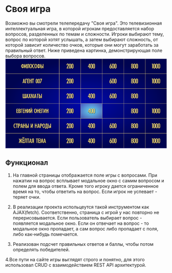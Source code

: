 # Своя игра
Возможно вы смотрели телепередачу "Своя игра". Это телевизионная интеллектуальная игра, в которой игрокам предоставляется набор вопросов, разделенных по темам и сложности. Игроки выбирают тему, вопрос по которой хотят услышать, а затем выбирают сложность, от которой зависит количество очков, которые они могут заработать за правильный ответ.
Ниже приведена картинка, демонстрирующая поле выбора вопросов.
![](your_game_board.png)

## Функционал
1. На главной страницы отображается поле игры с вопросами. При нажатии на вопрос всплывает модальное окно с самим вопросом и полем для ввода ответа. Кроме того игроку дается ограниченное время на то, чтобы ответить на вопрос. Если игрок не успевает - теряет очки.

2. В реализации проекта испольцеутся такой инструментом как AJAX(fetch). Соответственно, страница с игрой у нас повторно не перерисовывается. Если пользователь выбирает вопрос - появляется модальное окно. Если он отвечает на вопрос - то модальное окно пропадает, а сам вопрос либо пропадает с поля, либо как-нибудь помечается. 

3. Реализован подсчет правильных ответов и баллы, чтобы потом определять победителей. 

4.Все пути на сайте игры выглядят строго и понятно, для этого использовал CRUD с взаимодействием REST API архитектурой.

